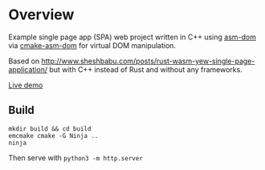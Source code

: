 # Overview

Example single page app (SPA) web project written in C++ using [asm-dom](https://github.com/mbasso/asm-dom) via
[cmake-asm-dom](https://github.com/jimmyorourke/cmake-asm-dom-wrapper) for virtual DOM
manipulation. 

Based on http://www.sheshbabu.com/posts/rust-wasm-yew-single-page-application/
but with C++ instead of Rust and without any frameworks.

[Live demo](https://jimmyorourke.github.io/cppmart-asmdom)

## Build

```
mkdir build && cd build
emcmake cmake -G Ninja ..
ninja
```
Then serve with `python3 -m http.server`



